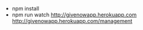 - npm install 
- npm run watch
http://givenowapp.herokuapp.com
http://givenowapp.herokuapp.com/management


